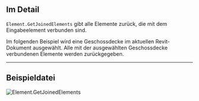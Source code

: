 ## Im Detail
`Element.GetJoinedElements` gibt alle Elemente zurück, die mit dem Eingabeelement verbunden sind.

Im folgenden Beispiel wird eine Geschossdecke im aktuellen Revit-Dokument ausgewählt. Alle mit der ausgewählten Geschossdecke verbundenen Elemente werden zurückgegeben.
___
## Beispieldatei

![Element.GetJoinedElements](./Revit.Elements.Element.GetJoinedElements_img.jpg)
